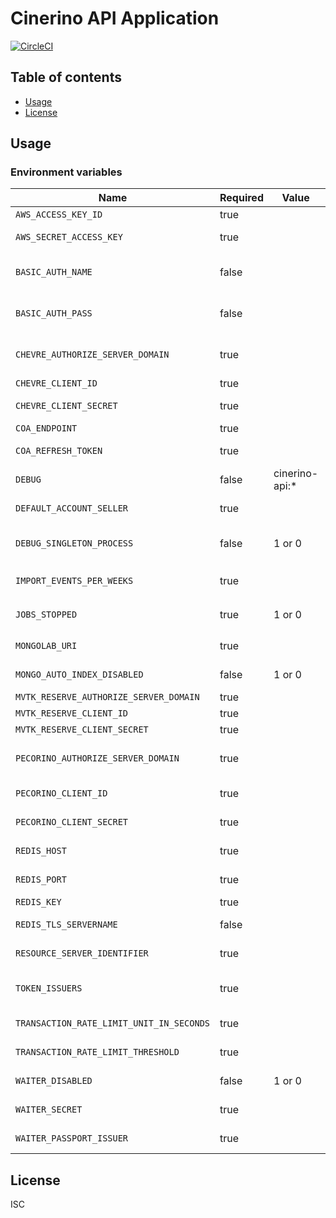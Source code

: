 # Cinerino API Application

[![CircleCI](https://circleci.com/gh/cinerino/api.svg?style=svg)](https://circleci.com/gh/cinerino/api)

## Table of contents

* [Usage](#usage)
* [License](#license)

## Usage

### Environment variables

| Name                                     | Required | Value          | Purpose                            |
| ---------------------------------------- | -------- | -------------- | ---------------------------------- |
| `AWS_ACCESS_KEY_ID`                      | true     |                | AWS access key                     |
| `AWS_SECRET_ACCESS_KEY`                  | true     |                | AWS secret access key              |
| `BASIC_AUTH_NAME`                        | false    |                | Basic authentication user name     |
| `BASIC_AUTH_PASS`                        | false    |                | Basic authentication user password |
| `CHEVRE_AUTHORIZE_SERVER_DOMAIN`         | true     |                | Chevre authorize server domain     |
| `CHEVRE_CLIENT_ID`                       | true     |                | Chevre client id                   |
| `CHEVRE_CLIENT_SECRET`                   | true     |                | Chevre client secret               |
| `COA_ENDPOINT`                           | true     |                | COA endpoint                       |
| `COA_REFRESH_TOKEN`                      | true     |                | COA refresh token                  |
| `DEBUG`                                  | false    | cinerino-api:* | Debug                              |
| `DEFAULT_ACCOUNT_SELLER`                 | true     |                | Default account seller ID          |
| `DEBUG_SINGLETON_PROCESS`                | false    | 1 or 0         | Singleton Process Debug Flag       |
| `IMPORT_EVENTS_PER_WEEKS`                | true     |                | イベントインポート処理単位期間     |
| `JOBS_STOPPED`                           | true     | 1 or 0         | 非同期ジョブ停止フラグ             |
| `MONGOLAB_URI`                           | true     |                | MongoDB connection URI             |
| `MONGO_AUTO_INDEX_DISABLED`              | false    | 1 or 0         | MongoDB auto index flag            |
| `MVTK_RESERVE_AUTHORIZE_SERVER_DOMAIN`   | true     |                | Mvtk credentials                   |
| `MVTK_RESERVE_CLIENT_ID`                 | true     |                | Mvtk credentials                   |
| `MVTK_RESERVE_CLIENT_SECRET`             | true     |                | Mvtk credentials                   |
| `PECORINO_AUTHORIZE_SERVER_DOMAIN`       | true     |                | Pecorino authorize server domain   |
| `PECORINO_CLIENT_ID`                     | true     |                | Pecorino client id                 |
| `PECORINO_CLIENT_SECRET`                 | true     |                | Pecorino client secret             |
| `REDIS_HOST`                             | true     |                | Redis Cache host                   |
| `REDIS_PORT`                             | true     |                | Redis Cache port                   |
| `REDIS_KEY`                              | true     |                | Redis Cache key                    |
| `REDIS_TLS_SERVERNAME`                   | false    |                | Redis Cache host                   |
| `RESOURCE_SERVER_IDENTIFIER`             | true     |                | Resource server identifier         |
| `TOKEN_ISSUERS`                          | true     |                | Token issuers(Comma-separated)     |
| `TRANSACTION_RATE_LIMIT_UNIT_IN_SECONDS` | true     |                | Transaction rate limit unit        |
| `TRANSACTION_RATE_LIMIT_THRESHOLD`       | true     |                | Transaction rate limit threshold   |
| `WAITER_DISABLED`                        | false    | 1 or 0         | WAITER Disable Flag                |
| `WAITER_SECRET`                          | true     |                | WAITER Pasport Token Secret        |
| `WAITER_PASSPORT_ISSUER`                 | true     |                | WAITER Pasport Issuer              |

## License

ISC

